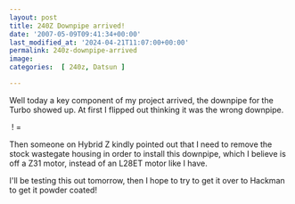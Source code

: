 ```yaml
---
layout: post
title: 240Z Downpipe arrived!
date: '2007-05-09T09:41:34+00:00'
last_modified_at: '2024-04-21T11:07:00+00:00'
permalink: 240z-downpipe-arrived
image: 
categories:  [ 240z, Datsun ]

---
```

Well today a key component of my project arrived, the downpipe for the Turbo showed up. At first I flipped out thinking it was the wrong downpipe.

<a href="http://www.flickr.com/photos/chammond/490585558/" ><img alt="" src="http://farm1.static.flickr.com/218/490585558_eb5112c77e_m.jpg" border="0" /></a> ! = <a href="http://www.flickr.com/photos/chammond/490601273/" ><img alt="" src="http://farm1.static.flickr.com/217/490601273_c54b8a7005_m.jpg" border="0" /></a>

Then someone on Hybrid Z kindly pointed out that I need to remove the stock wastegate housing in order  to install this downpipe, which I believe is off a Z31 motor, instead of an L28ET motor like I have.

I'll be testing this out tomorrow, then I hope to try to get it over to Hackman to get it powder coated!

